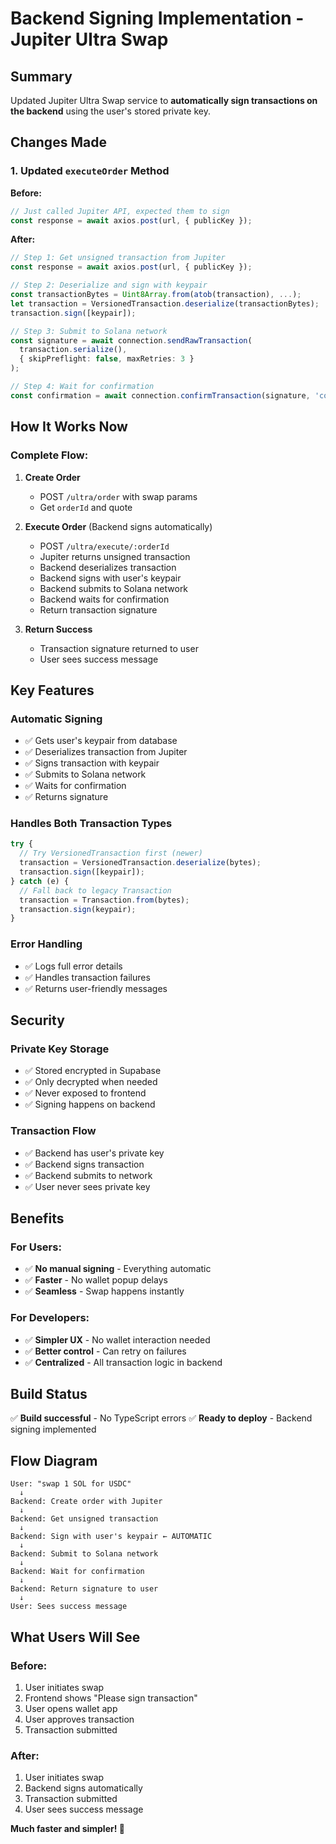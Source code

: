 # Backend Signing Implementation - Jupiter Ultra Swap

## Summary

Updated Jupiter Ultra Swap service to **automatically sign transactions on the backend** using the user's stored private key.

## Changes Made

### 1. Updated `executeOrder` Method

**Before:**
```typescript
// Just called Jupiter API, expected them to sign
const response = await axios.post(url, { publicKey });
```

**After:**
```typescript
// Step 1: Get unsigned transaction from Jupiter
const response = await axios.post(url, { publicKey });

// Step 2: Deserialize and sign with keypair
const transactionBytes = Uint8Array.from(atob(transaction), ...);
let transaction = VersionedTransaction.deserialize(transactionBytes);
transaction.sign([keypair]);

// Step 3: Submit to Solana network
const signature = await connection.sendRawTransaction(
  transaction.serialize(),
  { skipPreflight: false, maxRetries: 3 }
);

// Step 4: Wait for confirmation
const confirmation = await connection.confirmTransaction(signature, 'confirmed');
```

## How It Works Now

### Complete Flow:

1. **Create Order**
   - POST `/ultra/order` with swap params
   - Get `orderId` and quote

2. **Execute Order** (Backend signs automatically)
   - POST `/ultra/execute/:orderId`
   - Jupiter returns unsigned transaction
   - Backend deserializes transaction
   - Backend signs with user's keypair
   - Backend submits to Solana network
   - Backend waits for confirmation
   - Return transaction signature

3. **Return Success**
   - Transaction signature returned to user
   - User sees success message

## Key Features

### Automatic Signing
- ✅ Gets user's keypair from database
- ✅ Deserializes transaction from Jupiter
- ✅ Signs transaction with keypair
- ✅ Submits to Solana network
- ✅ Waits for confirmation
- ✅ Returns signature

### Handles Both Transaction Types
```typescript
try {
  // Try VersionedTransaction first (newer)
  transaction = VersionedTransaction.deserialize(bytes);
  transaction.sign([keypair]);
} catch (e) {
  // Fall back to legacy Transaction
  transaction = Transaction.from(bytes);
  transaction.sign(keypair);
}
```

### Error Handling
- ✅ Logs full error details
- ✅ Handles transaction failures
- ✅ Returns user-friendly messages

## Security

### Private Key Storage
- ✅ Stored encrypted in Supabase
- ✅ Only decrypted when needed
- ✅ Never exposed to frontend
- ✅ Signing happens on backend

### Transaction Flow
- ✅ Backend has user's private key
- ✅ Backend signs transaction
- ✅ Backend submits to network
- ✅ User never sees private key

## Benefits

### For Users:
- ✅ **No manual signing** - Everything automatic
- ✅ **Faster** - No wallet popup delays
- ✅ **Seamless** - Swap happens instantly

### For Developers:
- ✅ **Simpler UX** - No wallet interaction needed
- ✅ **Better control** - Can retry on failures
- ✅ **Centralized** - All transaction logic in backend

## Build Status

✅ **Build successful** - No TypeScript errors
✅ **Ready to deploy** - Backend signing implemented

## Flow Diagram

```
User: "swap 1 SOL for USDC"
  ↓
Backend: Create order with Jupiter
  ↓
Backend: Get unsigned transaction
  ↓
Backend: Sign with user's keypair ← AUTOMATIC
  ↓
Backend: Submit to Solana network
  ↓
Backend: Wait for confirmation
  ↓
Backend: Return signature to user
  ↓
User: Sees success message
```

## What Users Will See

### Before:
1. User initiates swap
2. Frontend shows "Please sign transaction"
3. User opens wallet app
4. User approves transaction
5. Transaction submitted

### After:
1. User initiates swap
2. Backend signs automatically
3. Transaction submitted
4. User sees success message

**Much faster and simpler! 🚀**

